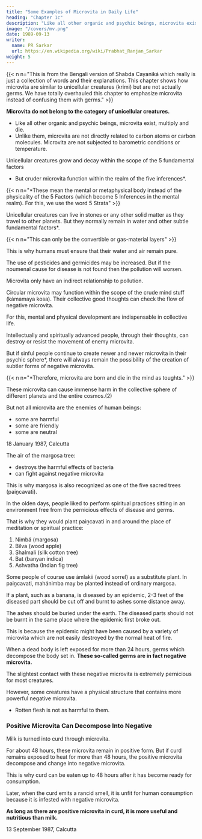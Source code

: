 ```yaml
---
title: "Some Examples of Microvita in Daily Life"
heading: "Chapter 1c"
description: "Like all other organic and psychic beings, microvita exist, multiply and die"
image: "/covers/mv.png"
date: 1989-09-13
writer:
  name: PR Sarkar
  url: https://en.wikipedia.org/wiki/Prabhat_Ranjan_Sarkar
weight: 5
---
```


{{< n n="This is from the Bengali version of Shabda Cayaniká which really is just a collection of words and their explanations. This chapter shows how microvita are similar to unicellular creatures (krimi) but are not actually germs. We have totally overhauled this chapter to emphasize microvita instead of confusing them with germs." >}}


<!-- ## Krimi

Krimi do not always remain in the same form. 

The form they have at the time of their birth undergoes a radical change. 

The changes in their forms and sizes take place stage by stage. These stages of metamorphosis are not the same in all cases. 

As unicellular creatures, they divide their nuclei and multiply into two or more forms. They have no sex difference and thus there is no distinction between ovum and spermatozoa. 

These are the creatures of the primordial stage of creation in this expressed world. But all the creatures of this group are not of the same type – some are born from eggs, subsequently taking the form of larvae which undergo external metamorphosis, and acquire their final form as flying creatures. As they have an orderly growth divided into subsequent stages, they are called “krimi” in Saḿskrta. -->


**Microvita do not belong to the category of unicellular creatures.**

- Like all other organic and psychic beings, microvita exist, multiply and die. 
- Unlike them, microvita are not directly related to carbon atoms or carbon molecules. Microvita are not subjected to barometric conditions or temperature. 

Unicellular creatures grow and decay within the scope of the 5 fundamental factors
- But cruder microvita function within the realm of the five inferences*.


{{< n n="*These mean the mental or metaphysical body instead of the physicality of the 5 Factors (which become 5 Inferences in the mental realm). For this, we use the word 5 Strata" >}}





<!-- Due to adverse temperatures and barometric conditions, no creatures can go to other planets under normal conditions.  -->

Unicellular creatures can live in stones or any other solid matter as they travel to other planets. But they normally remain in water and other subtle fundamental factors*. 

{{< n n="This can only be the convertible or gas-material layers" >}}


This is why humans must ensure that their water and air remain pure. 

The use of pesticides and germicides may be increased. But if the noumenal cause for disease is not found then the pollution will worsen.

Microvita only have an indirect relationship to pollution. 

Circular microvita may function within the scope of the crude mind stuff (kámamaya kosa). Their collective good thoughts can check the flow of negative microvita.

For this, mental and physical development are indispensable in collective life.

Intellectually and spiritually advanced people, through their thoughts, can destroy or resist the movement of enemy microvita. 

But if sinful people continue to create newer and newer microvita in their psychic sphere*, there will always remain the possibility of the creation of subtler forms of negative microvita. 


{{< n n="*Therefore, microvita are born and die in the mind as toughts." >}}

 


These microvita can cause immense harm in the collective sphere of different planets and the entire cosmos.(2) 

But not all microvita are the enemies of human beings:
- some are harmful
- some are friendly
- some are neutral

<!-- Similarly, some krimi [germs] are inimical, some are friendly and some are neutral. -->

18 January 1987, Calcutta



<!-- ## Some Examples of Microvita in Daily Life – Section B -->


<!-- ## Krimishatru/krimiripu

The meaning of the term is “ghoŕanim” or “mahánimba” [“margosa”]. In the world there are different varieties of margosa. Some are very bitter, some less bitter and some are not bitter at all (such as curry leaves). 

In certain regions of India where cassiander leaves do not grow, people use curry leaves instead of cassiander leaves. The variety of margosa mainly found in India is margosa indica. 

This variety of margosa is used as a bitter food or bitter medicine. In the spring, margosa leaves are a highly beneficial medicine. They serve as an antidote to skin diseases, remove poison from the blood and function as blood purifiers.

*Vasante bhramańam pathyam Athavá tiktabhojanam*

[A morning walk in spring and eating bitter food is like a convalescent therapy.]

As a medicine, margosa indica has both external and internal applications. The juice of margosa leaves may be used as a poultice or bandage on an affected part of the body. 

Margosa oil, margosa ghee and margosa juice are extremely good medicines for skin disease. The oil extracted from margosa seeds is also a very good medicine. 

The margosa fruit is also used as food by birds and poor people. The most bitter variety of margosa available in India is called “ghoranim” in Bengali, “bakayan” in Urdu and “mahánimba” in Saḿskrta. The margosa tree is quite large, the leaves are pointed and the fruits are round. 

The medicinal value of the most bitter variety is immense, but it should not be used as a food because it is extremely bitter. 

If margosa is used excessively or taken continuously for many days, it may cause blood dysentery. Just as pigeons and sparrows are attacked with blood dysentery after eating wheat grains continuously for several days, mahánimba also causes blood dysentery in human beings. -->

The air of the margosa tree:
- destroys the harmful effects of bacteria
- can fight against negative microvita

This is why margosa is also recognized as one of the five sacred trees (paiṋcavati). 

In the olden days, people liked to perform spiritual practices sitting in an environment free from the pernicious effects of disease and germs.

That is why they would plant paiṋcavati in and around the place of meditation or spiritual practice:

1. Nimbá (margosa)
2. Bilva (wood apple)
3. Shalmali (silk cotton tree)
4. Bat (banyan indica)
5. Ashvatha (Indian fig tree)

Some people of course use ámlakii (wood sorrel) as a substitute plant. In paiṋcavati, mahánimba may be planted instead of ordinary margosa.



If a plant, such as a banana, is diseased by an epidemic, 2-3 feet of the diseased part should be cut off and burnt to ashes some distance away. 

The ashes should be buried under the earth. The diseased parts should not be burnt in the same place where the epidemic first broke out. 

This is because the epidemic might have been caused by a variety of microvita which are not easily destroyed by the normal heat of fire.


<!-- ## Krimisamkosa

Krimi + sam – koshá = krimisamkosa. 

One can spell this word with either “sha” or “sa”. Krimisamkosa means “a kind of epidemic which causes large scale destruction to plants and trees”, or it may also mean “the type of bacteria that causes the epidemic”. 

Epidemic plant diseases are the worst enemies of plants and trees. Once an epidemic breaks out, farmers become extremely helpless and frustrated because there are very few medicines which can completely or successfully eliminate it. Banana plants, potatoes and egg plants are affected most by epidemic diseases. 

Effective, high quality medicines may be used in such an epidemic, but in the absence of such medicines, 2-3 feet of the diseased part of the plant should be cut off and burnt to ashes some distance away.

The ashes should be buried under the earth. 

The diseased parts should not be burnt in the same place where the epidemic first broke out. 

The epidemic might have been caused by a variety of microvita which are not easily destroyed by the normal heat of fire.

In an area or tree prone to disease, insecticide should be used once before and once after the flowering of the plant. This will greatly reduce the possibility of an epidemic attacking the plants.

18 January 1987, Calcutta -->


<!-- ## Some Examples of Microvita in Daily Life – Section C -->

<!-- ## Khara

From some living entities – whether living creatures, plants, fruits, flowers, leaves or roots or anything else – a kind of musty odour is emitted. 

This kind of smell is also emitted from unclean bodies or the bodies of those people who do not bathe regularly. Those who consume a lot of static food also emit this sort of foul smell.

Those who have excessively mean propensities also develop this kind of repulsive odour due to the defects in their hormones. 

In fact, smell particles are formed out of the hormones secreted from the various glands. Similarly, an intensely foul smell is emitted from the bodies of tigers because they are carnivorous. 

Although cats belong to the tiger family, they are partly vegetarian, so there is less foul smell in their bodies. The foul smell particles of some plants work as medicine in other bodies. 

The indigenous American Indians did not like to eat tomatoes because of their foul smell, although they fed them to their domestic animals. They would only eat tomatoes when they were sick. 

If the foul smell can be removed from tomatoes through scientific culture, a major change in the qualities of the vitamins may take place. 

Soybeans also have an unpleasant smell. This is why they are not very popular in India. 

If the repulsive smell of soybeans is removed, then a major change in their qualities will take place.

If you happen to pass an abattoir or some temples, you will invariably experience a kind of repulsive smell which is not exactly a stinking smell. The testes of a billy-goat produce a kind of foul smell that spreads throughout its body. Consequently, it is extremely difficult to go close to an adult billy-goat. 

A hilsa fish (an Indian herring) is extremely fond of flesh – rotten flesh is its favourite food – hence it produces a kind of repulsive secretion. 

If a fish bowl or container which held hilsa fish is cleaned with a cloth, and the cloth is used to clean another container, a repulsive smell will be emitted from the second container unless it is properly ventilated. 

A vegetarian will feel uncomfortable if this container is used for eating, drinking or anything else. Strict vegetarians avoid using any container which has been used to hold non-vegetarian food. 

This perhaps explains why hilsas, sharks and crocodiles emit almost the same type of foul smell.

Another meaning of the word “khara” is “a rotten smell or a stinking smell”. One will experience this kind of smell if one walks by a place where animal corpses are dumped.   -->


When a dead body is left exposed for more than 24 hours, germs which decompose the body set in. **These so-called germs are in fact negative microvita.** 

The slightest contact with these negative microvita is extremely pernicious for most creatures. 

However, some creatures have a physical structure that contains more powerful negative microvita.
- Rotten flesh is not as harmful to them. 

 <!-- as is it for other creatures. -->


### Positive Microvita Can Decompose Into Negative 

Milk is turned into curd through microvita. 

For about 48 hours, these microvita remain in positive form. But if curd remains exposed to heat for more than 48 hours, the positive microvita decompose and change into negative microvita. 

This is why curd can be eaten up to 48 hours after it has become ready for consumption. 

Later, when the curd emits a rancid smell, it is unfit for human consumption because it is infested with negative microvita. 

**As long as there are positive microvita in curd, it is more useful and nutritious than milk.**

<!-- One may die if one eats the rotten flesh of a cow, goat or fish. A human being may be attacked with cholera, but a crow, jackal or vulture will not be harmed if it consumes rotten flesh. This is because of physical constitution. 

Some non-vegetarians can even digest stinking food such as cooked dried meat, died fish, etc., but strict vegetarians will definitely become sick if they eat such food. -->


13 September 1987, Calcutta


